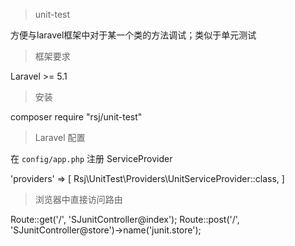 > unit-test

方便与laravel框架中对于某一个类的方法调试；类似于单元测试

> 框架要求

Laravel >= 5.1

> 安装

composer require "rsj/unit-test"

> Laravel 配置

在 `config/app.php` 注册 ServiceProvider

'providers' => [
    Rsj\UnitTest\Providers\UnitServiceProvider::class,
]

>浏览器中直接访问路由

Route::get('/', 'SJunitController@index');
Route::post('/', 'SJunitController@store')->name('junit.store');